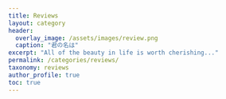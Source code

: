 ```yaml
---
title: Reviews
layout: category
header:
  overlay_image: /assets/images/review.png
  caption: "君の名は"
excerpt: "All of the beauty in life is worth cherishing..."
permalink: /categories/reviews/
taxonomy: reviews
author_profile: true
toc: true
---
```

